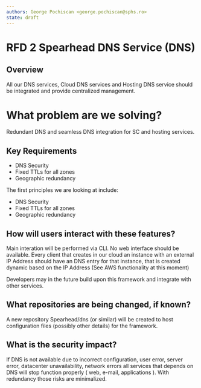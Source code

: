```yaml
---
authors: George Pochiscan <george.pochiscan@sphs.ro>
state: draft
---
```


# RFD 2 Spearhead DNS Service (DNS)

## Overview

All our DNS services, Cloud DNS services and Hosting DNS service should be 
integrated and provide centralized management.


# What problem are we solving?

Redundant DNS and seamless DNS integration for SC and hosting services.

## Key Requirements

* DNS Security
* Fixed TTLs for all zones
* Geographic redundancy


The first principles we are looking at include:

* DNS Security
* Fixed TTLs for all zones
* Geographic redundancy

## How will users interact with these features?

Main interation will be performed via CLI. No web interface should be available.
Every client that creates in our cloud an instance with an external IP Address 
should have an DNS entry for that instance, that is created dynamic based on the 
IP Address (See AWS functionality at this moment)


Developers may in the future build upon this framework and integrate with other
services.

## What repositories are being changed, if known?

A new repository Spearhead/dns (or similar) will be created to host
configuration files (possibly other details) for the framework.

## What is the security impact?

If DNS is not available due to incorrect configuration, user error, server error, 
datacenter unavailability, network errors all services that depends on DNS will 
stop function properly ( web, e-mail, applications ). With redundancy those risks 
are minimalized.
